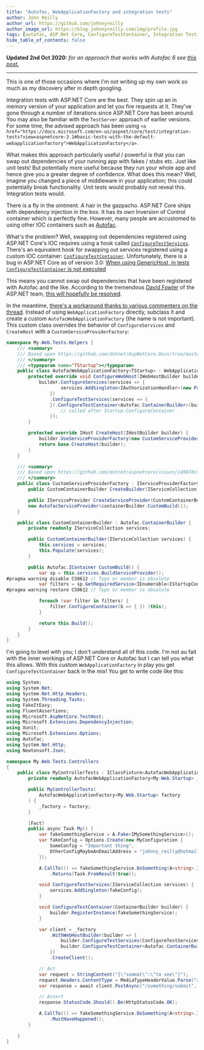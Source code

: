 ```yaml
---
title: "Autofac, WebApplicationFactory and integration tests"
author: John Reilly
author_url: https://github.com/johnnyreilly
author_image_url: https://blog.johnnyreilly.com/img/profile.jpg
tags: [autofac, ASP.Net Core, ConfigureTestContainer, Integration Testing]
hide_table_of_contents: false
---
```

**Updated 2nd Oct 2020:** *for an approach that works with Autofac 6 see [this post.](<https://blog.johnnyreilly.com/2020/10/autofac-6-integration-tests-and-generic-hosting.html>)*

---

This is one of those occasions where I'm not writing up my own work so much as my discovery after in depth googling.

Integration tests with ASP.NET Core are the best. They spin up an in memory version of your application and let you fire requests at it. They've gone through a number of iterations since ASP.NET Core has been around. You may also be familiar with the `TestServer` approach of earlier versions. For some time, the advised approach has been using `<a href="https://docs.microsoft.com/en-us/aspnet/core/test/integration-tests?view=aspnetcore-3.1#basic-tests-with-the-default-webapplicationfactory">WebApplicationFactory</a>`.

What makes this approach particularly useful / powerful is that you can swap out dependencies of your running app with fakes / stubs etc. Just like unit tests! But potentially more useful because they run your whole app and hence give you a greater degree of confidence. What does this mean? Well, imagine you changed a piece of middleware in your application; this could potentially break functionality. Unit tests would probably not reveal this. Integration tests would.

There is a fly in the ointment. A hair in the gazpacho. ASP.NET Core ships with dependency injection in the box. It has its own Inversion of Control container which is perfectly fine. However, many people are accustomed to using other IOC containers such as [Autofac](<https://autofac.org/>).

What's the problem? Well, swapping out dependencies registered using ASP.NET Core's IOC requires using a hook called [`ConfigureTestServices`](<https://docs.microsoft.com/en-us/aspnet/core/test/integration-tests?view=aspnetcore-3.1#inject-mock-services>). There's an equivalent hook for swapping out services registered using a custom IOC container: [`ConfigureTestContainer`](<https://docs.microsoft.com/en-us/dotnet/api/microsoft.aspnetcore.testhost.webhostbuilderextensions.configuretestcontainer?view=aspnetcore-3.0>). Unfortunately, there is a bug in ASP.NET Core as of version 3.0: [When using GenericHost, in tests `ConfigureTestContainer` is not executed](<https://github.com/dotnet/aspnetcore/issues/14907>)

This means you cannot swap out dependencies that have been registered with Autofac and the like. According to the tremendous [David Fowler](<https://www.twitter.com/davidfowl>) of the ASP.NET team, [this will hopefully be resolved](<https://github.com/dotnet/aspnetcore/issues/14907#issuecomment-592102145>).

In the meantime, [there's a workaround thanks to various commenters on the thread](<https://github.com/dotnet/aspnetcore/issues/14907#issuecomment-620750841>). Instead of using `WebApplicationFactory` directly, subclass it and create a custom `AutofacWebApplicationFactory` (the name is not important). This custom class overrides the behavior of `ConfigureServices` and `CreateHost` with a `CustomServiceProviderFactory`:

```cs
namespace My.Web.Tests.Helpers {
    /// <summary>
    /// Based upon https://github.com/dotnet/AspNetCore.Docs/tree/master/aspnetcore/test/integration-tests/samples/3.x/IntegrationTestsSample
    /// </summary>
    /// <typeparam name="TStartup"></typeparam>
    public class AutofacWebApplicationFactory<TStartup> : WebApplicationFactory<TStartup> where TStartup : class {
        protected override void ConfigureWebHost(IWebHostBuilder builder) {
            builder.ConfigureServices(services => {
                    services.AddSingleton<IAuthorizationHandler>(new PassThroughPermissionedRolesHandler());
                })
                .ConfigureTestServices(services => {
                }).ConfigureTestContainer<Autofac.ContainerBuilder>(builder => {
                    // called after Startup.ConfigureContainer
                });
        }

        protected override IHost CreateHost(IHostBuilder builder) {
            builder.UseServiceProviderFactory(new CustomServiceProviderFactory());
            return base.CreateHost(builder);
        }
    }

    /// <summary>
    /// Based upon https://github.com/dotnet/aspnetcore/issues/14907#issuecomment-620750841 - only necessary because of an issue in ASP.NET Core
    /// </summary>
    public class CustomServiceProviderFactory : IServiceProviderFactory<CustomContainerBuilder> {
        public CustomContainerBuilder CreateBuilder(IServiceCollection services) => new CustomContainerBuilder(services);

        public IServiceProvider CreateServiceProvider(CustomContainerBuilder containerBuilder) =>
        new AutofacServiceProvider(containerBuilder.CustomBuild());
    }

    public class CustomContainerBuilder : Autofac.ContainerBuilder {
        private readonly IServiceCollection services;

        public CustomContainerBuilder(IServiceCollection services) {
            this.services = services;
            this.Populate(services);
        }

        public Autofac.IContainer CustomBuild() {
            var sp = this.services.BuildServiceProvider();
#pragma warning disable CS0612 // Type or member is obsolete
            var filters = sp.GetRequiredService<IEnumerable<IStartupConfigureContainerFilter<Autofac.ContainerBuilder>>>();
#pragma warning restore CS0612 // Type or member is obsolete

            foreach (var filter in filters) {
                filter.ConfigureContainer(b => { }) (this);
            }

            return this.Build();
        }
    }
}
```

I'm going to level with you; I don't understand all of this code. I'm not au fait with the inner workings of ASP.NET Core or Autofac but I can tell you what this allows. With this custom `WebApplicationFactory` in play you get `ConfigureTestContainer` back in the mix! You get to write code like this:

```cs
using System;
using System.Net;
using System.Net.Http.Headers;
using System.Threading.Tasks;
using FakeItEasy;
using FluentAssertions;
using Microsoft.AspNetCore.TestHost;
using Microsoft.Extensions.DependencyInjection;
using Xunit;
using Microsoft.Extensions.Options;
using Autofac;
using System.Net.Http;
using Newtonsoft.Json;

namespace My.Web.Tests.Controllers
{
    public class MyControllerTests : IClassFixture<AutofacWebApplicationFactory<My.Web.Startup>> {
        private readonly AutofacWebApplicationFactory<My.Web.Startup> _factory;

        public MyControllerTests(
            AutofacWebApplicationFactory<My.Web.Startup> factory
        ) {
            _factory = factory;
        }

        [Fact]
        public async Task My() {
            var fakeSomethingService = A.Fake<IMySomethingService>();
            var fakeConfig = Options.Create(new MyConfiguration {
                SomeConfig = "Important thing",
                OtherConfigMaybeAnEmailAddress = "johnny_reilly@hotmail.com"
            });

            A.CallTo(() => fakeSomethingService.DoSomething(A<string>.Ignored))
                .Returns(Task.FromResult(true));

            void ConfigureTestServices(IServiceCollection services) {
                services.AddSingleton(fakeConfig);
            }

            void ConfigureTestContainer(ContainerBuilder builder) {
                builder.RegisterInstance(fakeSomethingService);
            }

            var client = _factory
                .WithWebHostBuilder(builder => {
                    builder.ConfigureTestServices(ConfigureTestServices);
                    builder.ConfigureTestContainer<Autofac.ContainerBuilder>(ConfigureTestContainer);
                })
                .CreateClient();

            // Act
            var request = StringContent("{\"sommat\":\"to see\"}");
            request.Headers.ContentType = MediaTypeHeaderValue.Parse("application/json");
            var response = await client.PostAsync("/something/submit", request);

            // Assert
            response.StatusCode.Should().Be(HttpStatusCode.OK);

            A.CallTo(() => fakeSomethingService.DoSomething(A<string>.Ignored))
                .MustHaveHappened();
        }

    }
}
```


